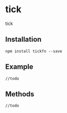 # tick
tick
## Installation
```
npm install tickfn --save
```
## Example
```
//todo
```
## Methods
```
//todo
```
